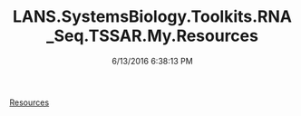 ﻿---
title: LANS.SystemsBiology.Toolkits.RNA_Seq.TSSAR.My.Resources
date: 6/13/2016 6:38:13 PM
---

[Resources](T-LANS.SystemsBiology.Toolkits.RNA_Seq.TSSAR.My.Resources.Resources.html)
